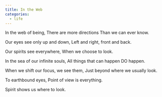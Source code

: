 ```yaml
---
title: In the Web
categories:
  - life
---
```


In the web of being,
There are more directions
Than we can ever know.

Our eyes see only up and down,
Left and right, front and back.

Our spirits see everywhere,
When we choose to look.

In the sea of our infinite souls,
All things that can happen DO happen.

When we shift our focus, we see them,
Just beyond where we usually look.

To earthbound eyes,
Point of view is everything.

Spirit shows us where to look.
